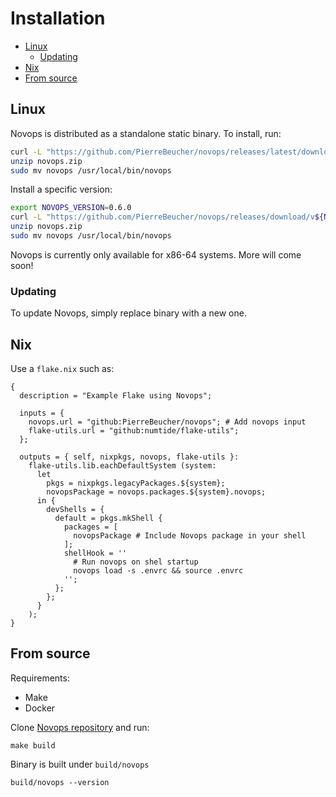 # Installation

- [Linux](#linux)
  - [Updating](#updating)
- [Nix](#nix)
- [From source](#from-source)

## Linux

Novops is distributed as a standalone static binary. To install, run:

```sh
curl -L "https://github.com/PierreBeucher/novops/releases/latest/download/novops-X64-Linux.zip" -o novops.zip
unzip novops.zip
sudo mv novops /usr/local/bin/novops
```

Install a specific version:

```sh
export NOVOPS_VERSION=0.6.0
curl -L "https://github.com/PierreBeucher/novops/releases/download/v${NOVOPS_VERSION}/novops-X64-Linux.zip" -o novops.zip
unzip novops.zip
sudo mv novops /usr/local/bin/novops
```

Novops is currently only available for x86-64 systems. More will come soon!

### Updating

To update Novops, simply replace binary with a new one.

## Nix

Use a `flake.nix` such as:

```
{
  description = "Example Flake using Novops";

  inputs = {
    novops.url = "github:PierreBeucher/novops"; # Add novops input
    flake-utils.url = "github:numtide/flake-utils";
  };

  outputs = { self, nixpkgs, novops, flake-utils }:
    flake-utils.lib.eachDefaultSystem (system:
      let 
        pkgs = nixpkgs.legacyPackages.${system};
        novopsPackage = novops.packages.${system}.novops; 
      in {
        devShells = {
          default = pkgs.mkShell {
            packages = [ 
              novopsPackage # Include Novops package in your shell
            ];
            shellHook = ''
              # Run novops on shel startup
              novops load -s .envrc && source .envrc
            '';
          };
        };
      }
    );    
}
```

## From source

Requirements:

- Make
- Docker 

Clone [Novops repository](https://github.com/PierreBeucher/novops) and run:

```
make build
```

Binary is built under `build/novops`

```
build/novops --version
```